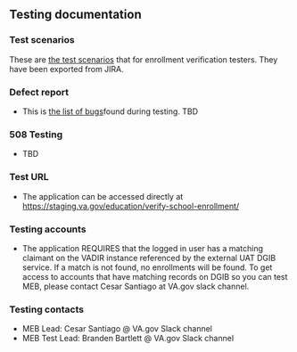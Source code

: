 ## Testing documentation

### Test scenarios
These are [the test scenarios](./Enrollment-verification-jira-test-plan.docx) that for enrollment verification testers. They have been exported from JIRA.

### Defect report
- This is [the list of bugs](./Enrollment-verification-bugs.csv)found during testing.
TBD


### 508 Testing
- TBD

### Test URL
- The application can be accessed directly at https://staging.va.gov/education/verify-school-enrollment/

### Testing accounts
- The application REQUIRES that the logged in user has a matching claimant on the VADIR instance referenced by the external UAT DGIB service. If a match is not found, no enrollments will be found. To get access to accounts that have matching records on DGIB so you can test MEB, please contact Cesar Santiago at VA.gov slack channel.

### Testing contacts
- MEB Lead: Cesar Santiago @ VA.gov Slack channel
- MEB Test Lead: Branden Bartlett @ VA.gov Slack channel
